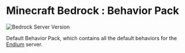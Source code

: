﻿# Minecraft Bedrock : Behavior Pack

![Bedrock Server Version](https://img.shields.io/badge/Minecraft_Bedrock_Version-1.21.80-blue.svg)

Default Behavior Pack, which contains all the default behaviors for the [Endium](https://github.com/Paladium-Bedrock/Endium) server.